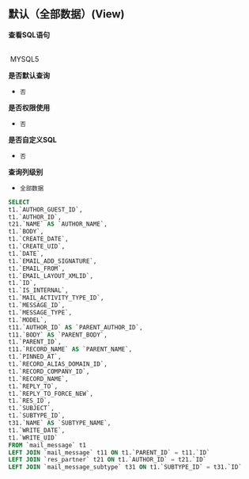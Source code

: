 ## 默认（全部数据）(View) <!-- {docsify-ignore-all} -->



<p class="panel-title"><b>查看SQL语句</b></p>
<br>

<el-row>
&nbsp;<el-tag @click="MYSQL5 = true">MYSQL5</el-tag>
</el-row>

<br>
<p class="panel-title"><b>是否默认查询</b></p>

* `否`

<p class="panel-title"><b>是否权限使用</b></p>

* `否`

<p class="panel-title"><b>是否自定义SQL</b></p>

* `否`

<p class="panel-title"><b>查询列级别</b></p>

* `全部数据`






<el-dialog v-model="MYSQL5" title="MYSQL5">

```sql
SELECT
t1.`AUTHOR_GUEST_ID`,
t1.`AUTHOR_ID`,
t21.`NAME` AS `AUTHOR_NAME`,
t1.`BODY`,
t1.`CREATE_DATE`,
t1.`CREATE_UID`,
t1.`DATE`,
t1.`EMAIL_ADD_SIGNATURE`,
t1.`EMAIL_FROM`,
t1.`EMAIL_LAYOUT_XMLID`,
t1.`ID`,
t1.`IS_INTERNAL`,
t1.`MAIL_ACTIVITY_TYPE_ID`,
t1.`MESSAGE_ID`,
t1.`MESSAGE_TYPE`,
t1.`MODEL`,
t11.`AUTHOR_ID` AS `PARENT_AUTHOR_ID`,
t11.`BODY` AS `PARENT_BODY`,
t1.`PARENT_ID`,
t11.`RECORD_NAME` AS `PARENT_NAME`,
t1.`PINNED_AT`,
t1.`RECORD_ALIAS_DOMAIN_ID`,
t1.`RECORD_COMPANY_ID`,
t1.`RECORD_NAME`,
t1.`REPLY_TO`,
t1.`REPLY_TO_FORCE_NEW`,
t1.`RES_ID`,
t1.`SUBJECT`,
t1.`SUBTYPE_ID`,
t31.`NAME` AS `SUBTYPE_NAME`,
t1.`WRITE_DATE`,
t1.`WRITE_UID`
FROM `mail_message` t1 
LEFT JOIN `mail_message` t11 ON t1.`PARENT_ID` = t11.`ID` 
LEFT JOIN `res_partner` t21 ON t1.`AUTHOR_ID` = t21.`ID` 
LEFT JOIN `mail_message_subtype` t31 ON t1.`SUBTYPE_ID` = t31.`ID` 


```

</el-dialog>

<script>
 const { createApp } = Vue
  createApp({
    data() {
      return {
                MYSQL5 : false
        
      }
    },
    methods: {
    }
  }).use(ElementPlus).mount('#app')
</script>